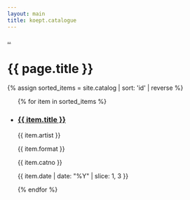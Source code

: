 ```yaml
---
layout: main
title: koept.catalogue
---
```

<p><a href="{{ '/' | relative_url }}">..</a></p>
<h1>{{ page.title }}</h1>

{% assign sorted_items = site.catalog | sort: 'id' | reverse %}

<ul class="item-grid">
  {% for item in sorted_items %}
    <li class="item" id="{{ item.id }}">
      <div class="item-content">
        <h3 class="title"><a href="{{ site.baseurl }}{{ item.url }}">{{ item.title }}</a></h3>
        <p class="artist">{{ item.artist }}</p>
        <p class="format">{{ item.format }}</p>
        <p class="catno">{{ item.catno }}</p>
        <p class="date">{{ item.date | date: "%Y" | slice: 1, 3 }}</p>
      </div>
    </li>
  {% endfor %}
</ul>
